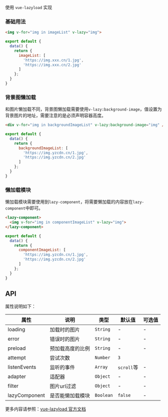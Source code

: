 
使用 `vue-lazyload` 实现

### 基础用法

```html
<img v-for="img in imageList" v-lazy="img">
```

```js
export default {
  data() {
    return {
      imageList: [
        'https://img.xxx.cn/1.jpg',
        'https://img.xxx.cn/2.jpg'
      ]
    };
  }
}
```

### 背景图懒加载

和图片懒加载不同，背景图懒加载需要使用`v-lazy:background-image`，值设置为背景图片的地址，需要注意的是必须声明容器高度。

```html
<div v-for="img in backgroundImageList" v-lazy:background-image="img" />
```

```js
export default {
  data() {
    return {
      backgroundImageList: [
        'https://img.yzcdn.cn/1.jpg',
        'https://img.yzcdn.cn/2.jpg'
      ]
    };
  }
}
```

### 懒加载模块

懒加载模块需要使用到`lazy-component`，将需要懒加载的内容放在`lazy-component`中即可。

```html
<lazy-component>
  <img v-for="img in componentImageList" v-lazy="img">
</lazy-component>
```

```js
export default {
  data() {
    return {
      componentImageList: [
        'https://img.yzcdn.cn/1.jpg',
        'https://img.yzcdn.cn/2.jpg'
      ]
    };
  }
}
```

## API

属性说明如下：

属性 | 说明 | 类型 | 默认值 | 可选值
-----|-----|-----|-------|------
loading | 加载时的图片 | `String` | - | -
error | 错误时的图片 | `String` | - | -
preload | 预加载高度的比例 | `String` | - | -
attempt | 尝试次数 | `Number` | `3` |
listenEvents | 监听的事件 | `Array`  | `scroll`等 | -
adapter | 适配器 | `Object` | - | -
filter | 图片url过滤 | `Object` | - | -
lazyComponent | 是否能懒加载模块 | `Boolean` | `false` | -

更多内容请参照：[vue-lazyload 官方文档](https://github.com/hilongjw/vue-lazyload)
